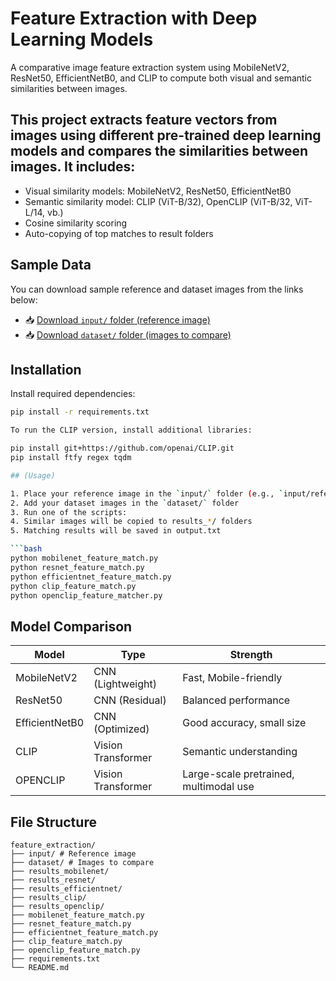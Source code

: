 # Feature Extraction with Deep Learning Models

A comparative image feature extraction system using MobileNetV2, ResNet50, EfficientNetB0, and CLIP to compute both visual and semantic similarities between images.

## This project extracts feature vectors from images using different pre-trained deep learning models and compares the similarities between images. It includes:

- Visual similarity models: MobileNetV2, ResNet50, EfficientNetB0
- Semantic similarity model: CLIP (ViT-B/32), OpenCLIP (ViT-B/32, ViT-L/14, vb.)
- Cosine similarity scoring
- Auto-copying of top matches to result folders

## Sample Data

You can download sample reference and dataset images from the links below:

- 📥 [Download `input/` folder (reference image)](https://drive.google.com/drive/folders/1n3GDFoQeQnrIUr1jWmqPmk-Ma1oX2laO?usp=sharing)
- 📥 [Download `dataset/` folder (images to compare)](https://drive.google.com/drive/folders/1VcItX9HWAGZfJxiO_DKOUbtOPEcAq0lZ?usp=sharing)


## Installation

Install required dependencies:

```bash
pip install -r requirements.txt

To run the CLIP version, install additional libraries:

pip install git+https://github.com/openai/CLIP.git
pip install ftfy regex tqdm

## (Usage)

1. Place your reference image in the `input/` folder (e.g., `input/reference.jpg`)
2. Add your dataset images in the `dataset/` folder
3. Run one of the scripts:
4. Similar images will be copied to results_*/ folders
5. Matching results will be saved in output.txt

```bash
python mobilenet_feature_match.py
python resnet_feature_match.py
python efficientnet_feature_match.py
python clip_feature_match.py
python openclip_feature_matcher.py
```

## Model Comparison

| Model          | Type               | Strength                              |
|----------------|--------------------|---------------------------------------|
| MobileNetV2    | CNN (Lightweight)  | Fast, Mobile-friendly                 |
| ResNet50       | CNN (Residual)     | Balanced performance                  |
| EfficientNetB0 | CNN (Optimized)    | Good accuracy, small size             |
| CLIP           | Vision Transformer | Semantic understanding                |
| OPENCLIP       | Vision Transformer |Large-scale pretrained, multimodal use |

## File Structure
```
feature_extraction/
├── input/ # Reference image
├── dataset/ # Images to compare
├── results_mobilenet/
├── results_resnet/
├── results_efficientnet/
├── results_clip/
├── results_openclip/
├── mobilenet_feature_match.py
├── resnet_feature_match.py
├── efficientnet_feature_match.py
├── clip_feature_match.py
├── openclip_feature_match.py
├── requirements.txt
└── README.md
```
